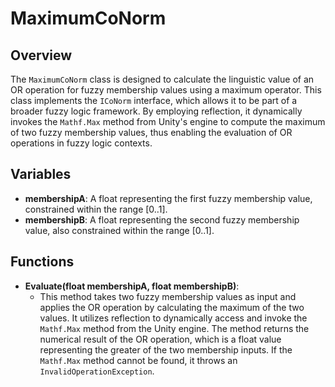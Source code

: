 # MaximumCoNorm

## Overview
The `MaximumCoNorm` class is designed to calculate the linguistic value of an OR operation for fuzzy membership values using a maximum operator. This class implements the `ICoNorm` interface, which allows it to be part of a broader fuzzy logic framework. By employing reflection, it dynamically invokes the `Mathf.Max` method from Unity's engine to compute the maximum of two fuzzy membership values, thus enabling the evaluation of OR operations in fuzzy logic contexts.

## Variables
- **membershipA**: A float representing the first fuzzy membership value, constrained within the range [0..1].
- **membershipB**: A float representing the second fuzzy membership value, also constrained within the range [0..1].

## Functions
- **Evaluate(float membershipA, float membershipB)**: 
  - This method takes two fuzzy membership values as input and applies the OR operation by calculating the maximum of the two values. It utilizes reflection to dynamically access and invoke the `Mathf.Max` method from the Unity engine. The method returns the numerical result of the OR operation, which is a float value representing the greater of the two membership inputs. If the `Mathf.Max` method cannot be found, it throws an `InvalidOperationException`.